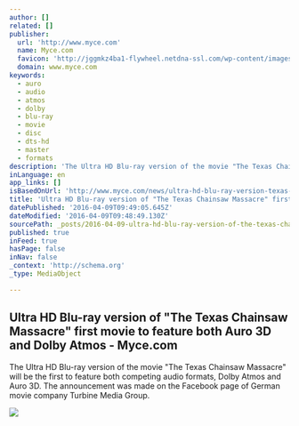 ```yaml
---
author: []
related: []
publisher:
  url: 'http://www.myce.com'
  name: Myce.com
  favicon: 'http://jggmkz4ba1-flywheel.netdna-ssl.com/wp-content/images_posts/2015/01/Myce_Logo-54a65e52v1_site_icon-256x256.png'
  domain: www.myce.com
keywords:
  - auro
  - audio
  - atmos
  - dolby
  - blu-ray
  - movie
  - disc
  - dts-hd
  - master
  - formats
description: 'The Ultra HD Blu-ray version of the movie "The Texas Chainsaw Massacre" will be the first to feature both competing audio formats, Dolby Atmos and Auro 3D. The announcement was made on the Facebook page of German movie company Turbine Media Group.'
inLanguage: en
app_links: []
isBasedOnUrl: 'http://www.myce.com/news/ultra-hd-blu-ray-version-texas-chainsaw-massacre-first-movie-feature-auro-3d-dolby-atmos-79068/'
title: 'Ultra HD Blu-ray version of "The Texas Chainsaw Massacre" first movie to feature both Auro 3D and Dolby Atmos - Myce.com'
datePublished: '2016-04-09T09:49:05.645Z'
dateModified: '2016-04-09T09:48:49.130Z'
sourcePath: _posts/2016-04-09-ultra-hd-blu-ray-version-of-the-texas-chainsaw-massacre-fi.md
published: true
inFeed: true
hasPage: false
inNav: false
_context: 'http://schema.org'
_type: MediaObject

---
```

<article style=""><h1>Ultra HD Blu-ray version of "The Texas Chainsaw Massacre" first movie to feature both Auro 3D and Dolby Atmos - Myce.com</h1><p>The Ultra HD Blu-ray version of the movie "The Texas Chainsaw Massacre" will be the first to feature both competing audio formats, Dolby Atmos and Auro 3D. The announcement was made on the Facebook page of German movie company Turbine Media Group.</p><img src="http://jggmkz4ba1-flywheel.netdna-ssl.com/wp-content/images_posts/2016/04/texas-chainsaw-massacre-blu-ray.jpg" /></article>